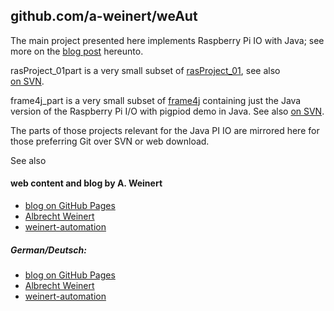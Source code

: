 ## github.com/a-weinert/weAut

The main project presented here implements Raspberry Pi IO with Java; see more
on the
[blog post](https://a-weinert.github.io/posts/2019/05/raspiGPIOjava.html "blog post on Raspberry Pi IO with Java")
hereunto. 

rasProject_01part is a very small subset of 
[rasProject_01](https://a-weinert.de/pub/raspberry4remoteServices.pdf "Raspberry for remote services"),
see also  
[on SVN](https://weinert-automation.de/svn/rasProject_01/ "use guest:guest").

frame4j_part is a very small subset of [frame4j](https://frame4j.de "a Java framework")
containing just the Java version of the Raspberry Pi I/O with pigpiod demo in Java.
See also
[on SVN](https://weinert-automation.de/svn/frame4j/ "use guest:guest").

The parts of those projects relevant for the Java PI IO are mirrored here 
for those preferring Git over SVN or web download.


See also 

#### web content and blog by A. Weinert
+ [blog on GitHub Pages](https://a-weinert.github.io/index.html "blog startet April 2019")
+ [Albrecht Weinert](https://a-weinert.de/index_en.html "Albrecht's web site")
+ [weinert-automation](https://weinert-automation.de/index_en.html "development service consulting")

##### German/Deutsch:
- [blog on GitHub Pages](https://a-weinert.github.io/index_de.html "blog seit April 2019")
- [Albrecht Weinert](https://a-weinert.de/index.html "Albrecht Weinerts Web-Bereich")
- [weinert-automation](https://weinert-automation.de/index.html "Entwicklung Service Beratung")

